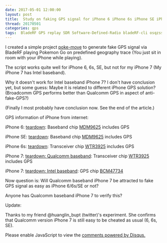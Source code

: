 ```yaml
---
date: 2017-05-01 12:00:00
layout: post
title: 	Study on faking GPS signal for iPhone 6 iPhone 6s iPhone SE iPhone 7
thread: 20170501
categories: gps
tags:  BladeRF GPS replay SDR Software-Defined-Radio bladeRF-cli osqzss gps-sdr-sim
---
```


I created a simple project [poke-move](https://github.com/JiaoXianjun/poke-move) to generate fake GPS signal 
via BladeRF playing Pokemon Go on predefined geography trace (You just sit in room with your iPhone while playing).

The script works quite well for iPhone 6, 6s, SE, but not for my iPhone 7 (My iPhone 7 has Intel baseband).

Why it doesn't work for Intel baseband iPhone 7? I don't have conclusion yet, but some guess: Maybe it is 
related to different iPhone GPS solution? (Broadcomm GPS performs better than Qualcomm GPS in aspect of anti-fake-GPS?)

(Finally I most probably have conclusion now. See the end of the article.)

GPS information of iPhone from internet:

iPhone 6: [teardown](https://www.ifixit.com/Teardown/iPhone+6+Teardown/29213): Baseband chip [MDM9625](https://www.qualcomm.com/news/releases/2013/02/25/qualcomm-technologies-announces-first-4g-lte-advanced-embedded-connectivity) includes GPS

iPhone SE: [teardown](https://www.ifixit.com/Teardown/iPhone+SE+Teardown/60902): Baseband chip [MDM9625](https://www.qualcomm.com/news/releases/2013/02/25/qualcomm-technologies-announces-first-4g-lte-advanced-embedded-connectivity) includes GPS

iPhone 6s: [teardown](https://www.ifixit.com/Teardown/iPhone+6s+Teardown/48170): Transceiver chip [WTR3925](http://www.chipworks.com/sites/default/files/Apple_iPhone_6s_A1688_Smartphone_Chipworks_Teardown_Report_BPT-1509-801_with_Commentary.pdf) includes GPS

iPhone 7: [teardown: Qualcomm baseband](https://www.ifixit.com/Teardown/iPhone+7+Teardown/67382): Transceiver chip [WTR3925](http://www.chipworks.com/sites/default/files/Apple_iPhone_6s_A1688_Smartphone_Chipworks_Teardown_Report_BPT-1509-801_with_Commentary.pdf) includes GPS

iPhone 7: [teardown: Intel baseband](http://www.techinsights.com/about-techinsights/overview/blog/apple-iphone-7-teardown/): GPS chip [BCM47734](https://www.broadcom.com/products/wireless/gnss-gps-socs/bcm4774/)

Now question is: Will Qualcomm baseband iPhone 7 be attracted to fake GPS signal as easy as iPhone 6/6s/SE or not?

Anyone has Qualcomm baseband iPhone 7 to verify this?

Update:

Thanks to my friend @huanglin_bupt (twitter)'s experiment. She confirms that Qualcomm version iPhone 7 is still easy to be cheated as usual (6, 6s, SE). 

<div id="disqus_thread"></div>
<script type="text/javascript">
    /* * * CONFIGURATION VARIABLES: EDIT BEFORE PASTING INTO YOUR WEBPAGE * * */
    var disqus_shortname = 'jiaoxianjun'; // required: replace example with your forum shortname

    /* * * DON'T EDIT BELOW THIS LINE * * */
    (function() {
        var dsq = document.createElement('script'); dsq.type = 'text/javascript'; dsq.async = true;
        dsq.src = '//' + disqus_shortname + '.disqus.com/embed.js';
        (document.getElementsByTagName('head')[0] || document.getElementsByTagName('body')[0]).appendChild(dsq);
    })();
</script>
<noscript>Please enable JavaScript to view the <a href="http://disqus.com/?ref_noscript">comments powered by Disqus.</a></noscript>


<!-- Global site tag (gtag.js) - Google Analytics -->
<script async src="https://www.googletagmanager.com/gtag/js?id=G-01GGQ8JZW7"></script>
<script>
  window.dataLayer = window.dataLayer || [];
  function gtag(){dataLayer.push(arguments);}
  gtag('js', new Date());

  gtag('config', 'G-01GGQ8JZW7');
</script>
